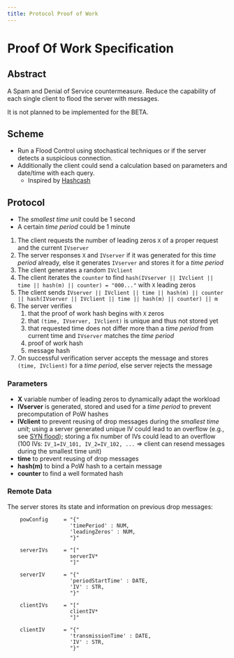 ```yaml
---
title: Protocol Proof of Work
---
```

# Proof Of Work Specification

## Abstract

A Spam and Denial of Service countermeasure. Reduce the capability of each single client to flood the server with messages.

It is not planned to be implemented for the BETA.

## Scheme

* Run a Flood Control using stochastical techniques or if the server detects a suspicious connection.
* Additionally the client could send a calculation based on parameters and date/time with each query.
    * Inspired by [Hashcash](https://en.wikipedia.org/wiki/Hashcash)

##  Protocol

- The *smallest time unit* could be 1 second
- A certain *time period* could be 1 minute

1. The client requests the number of leading zeros `X` of a proper request and the current `IVserver`
1. The server responses `X` and `IVserver` if it was generated for this *time period* already, else it generates `IVserver` and stores it for a *time period*
1. The client generates a random `IVclient`
1. The client iterates the `counter` to find `hash(IVserver || IVclient || time || hash(m) || counter) = "000..."` with `X` leading zeros
1. The client sends `IVserver || IVclient || time || hash(m) || counter || hash(IVserver || IVclient || time || hash(m) || counter) || m`
1. The server verifies
    1. that the proof of work hash begins with `X` zeros
    1. that `(time, IVserver, IVclient)` is unique and thus not stored yet
    1. that requested time does not differ more than a *time period* from current time and `IVserver` matches the *time period*
    1. proof of work hash
    1. message hash
1. On successful verification server accepts the message and stores `(time, IVclient)` for a *time period*, else server rejects the message

### Parameters

* **X** variable number of leading zeros to dynamically adapt the workload
* **IVserver** is generated, stored and used for a *time period* to prevent precomputation of PoW hashes
* **IVclient** to prevent reusing of drop messages during the *smallest time unit*;
  using a server generated unique IV could lead to an overflow (e.g., see [SYN flood](https://en.wikipedia.org/wiki/SYN_flood));
  storing a fix number of IVs could lead to an overflow (100 IVs: `IV_1=IV_101, IV_2=IV_102, ...` => client can resend messages during the smallest time unit)
* **time** to prevent reusing of drop messages
* **hash(m)** to bind a PoW hash to a certain message
* **counter** to find a well formated hash

### Remote Data

The server stores its state and information on previous drop messages:

        powConfig     = "{"
                        'timePeriod' : NUM,
                        'leadingZeros' : NUM,
                        "}"

        serverIVs     = "["
                        serverIV*
                        "]"

        serverIV      = "{"
                        'periodStartTime' : DATE,
                        'IV' : STR,
                        "}"

        clientIVs     = "["
                        clientIV*
                        "]"

        clientIV      = "{"
                        'transmissionTime' : DATE,
                        'IV' : STR,
                        "}"